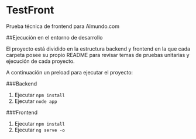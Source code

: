 # TestFront
Prueba técnica de frontend para Almundo.com

##Ejecución en el entorno de desarrollo

El proyecto está dividido en la estructura backend y frontend en la que cada carpeta posee su propio
README para revisar temas de pruebas unitarias y ejecución de cada proyecto.

A continuación un preload para ejecutar el proyecto:

###Backend
1. Ejecutar `npm install`
2. Ejecutar `node app`

###Frontend
1. Ejecutar `npm install`
2. Ejecutar `ng serve -o`